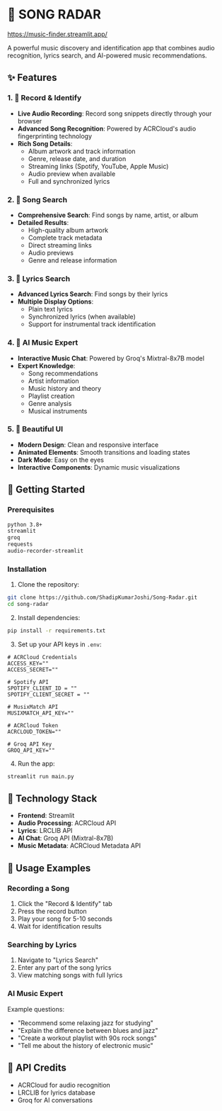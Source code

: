 # 🎵 SONG RADAR

https://music-finder.streamlit.app/

A powerful music discovery and identification app that combines audio recognition, lyrics search, and AI-powered music recommendations.

## ✨ Features

### 1. 🎤 Record & Identify
- **Live Audio Recording**: Record song snippets directly through your browser
- **Advanced Song Recognition**: Powered by ACRCloud's audio fingerprinting technology
- **Rich Song Details**:
  - Album artwork and track information
  - Genre, release date, and duration
  - Streaming links (Spotify, YouTube, Apple Music)
  - Audio preview when available
  - Full and synchronized lyrics

### 2. 🔎 Song Search
- **Comprehensive Search**: Find songs by name, artist, or album
- **Detailed Results**:
  - High-quality album artwork
  - Complete track metadata
  - Direct streaming links
  - Audio previews
  - Genre and release information

### 3. 📝 Lyrics Search
- **Advanced Lyrics Search**: Find songs by their lyrics
- **Multiple Display Options**:
  - Plain text lyrics
  - Synchronized lyrics (when available)
  - Support for instrumental track identification

### 4. 🤖 AI Music Expert
- **Interactive Music Chat**: Powered by Groq's Mixtral-8x7B model
- **Expert Knowledge**:
  - Song recommendations
  - Artist information
  - Music history and theory
  - Playlist creation
  - Genre analysis
  - Musical instruments
  
### 5. 🎨 Beautiful UI
- **Modern Design**: Clean and responsive interface
- **Animated Elements**: Smooth transitions and loading states
- **Dark Mode**: Easy on the eyes
- **Interactive Components**: Dynamic music visualizations

## 🚀 Getting Started

### Prerequisites
```bash
python 3.8+
streamlit
groq
requests
audio-recorder-streamlit
```

### Installation
1. Clone the repository:
```bash
git clone https://github.com/ShadipKumarJoshi/Song-Radar.git
cd song-radar
```

2. Install dependencies:
```bash
pip install -r requirements.txt
```

3. Set up your API keys in `.env`:
```env
# ACRCloud Credentials
ACCESS_KEY=""
ACCESS_SECRET=""

# Spotify API
SPOTIFY_CLIENT_ID = ""
SPOTIFY_CLIENT_SECRET = ""

# MusixMatch API
MUSIXMATCH_API_KEY=""

# ACRCloud Token
ACRCLOUD_TOKEN=""

# Groq API Key
GROQ_API_KEY=""

```

4. Run the app:
```bash
streamlit run main.py
```

## 🔧 Technology Stack

- **Frontend**: Streamlit
- **Audio Processing**: ACRCloud API
- **Lyrics**: LRCLIB API
- **AI Chat**: Groq API (Mixtral-8x7B)
- **Music Metadata**: ACRCloud Metadata API

## 🎯 Usage Examples

### Recording a Song
1. Click the "Record & Identify" tab
2. Press the record button
3. Play your song for 5-10 seconds
4. Wait for identification results

### Searching by Lyrics
1. Navigate to "Lyrics Search"
2. Enter any part of the song lyrics
3. View matching songs with full lyrics

### AI Music Expert
Example questions:
- "Recommend some relaxing jazz for studying"
- "Explain the difference between blues and jazz"
- "Create a workout playlist with 90s rock songs"
- "Tell me about the history of electronic music"

## 📝 API Credits
- ACRCloud for audio recognition
- LRCLIB for lyrics database
- Groq for AI conversations
